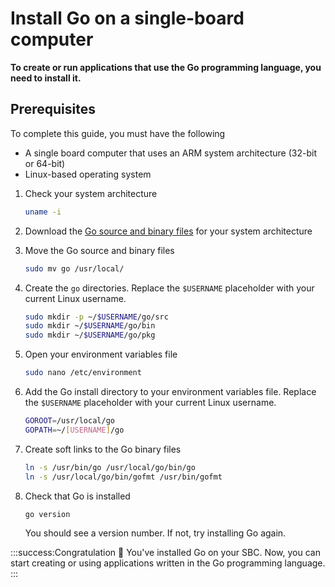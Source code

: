 # Install Go on a single-board computer

**To create or run applications that use the Go programming language, you need to install it.**

## Prerequisites

To complete this guide, you must have the following

- A single board computer that uses an ARM system architecture (32-bit or 64-bit)
- Linux-based operating system

1. Check your system architecture

    ```bash
    uname -i
    ```

2. Download the [Go source and binary files](https://golang.org/dl/) for your system architecture

3. Move the Go source and binary files
    
    ```bash
    sudo mv go /usr/local/
    ```

4. Create the `go` directories. Replace the `$USERNAME` placeholder with your current Linux username.
    
    ```bash
    sudo mkdir -p ~/$USERNAME/go/src
    sudo mkdir ~/$USERNAME/go/bin
    sudo mkdir ~/$USERNAME/go/pkg
    ```

5. Open your environment variables file

    ```bash
    sudo nano /etc/environment
    ```

6. Add the Go install directory to your environment variables file. Replace the `$USERNAME` placeholder with your current Linux username.
    
    ```bash
    GOROOT=/usr/local/go
    GOPATH=~/[USERNAME]/go
    ```

7. Create soft links to the Go binary files
    
    ```bash
    ln -s /usr/bin/go /usr/local/go/bin/go
    ln -s /usr/local/go/bin/gofmt /usr/bin/gofmt
    ```

8. Check that Go is installed
    
    ```bash
    go version
    ```
    
    You should see a version number. If not, try installing Go again.

:::success:Congratulation :tada:
You've installed Go on your SBC. Now, you can start creating or using applications written in the Go programming language.
:::
